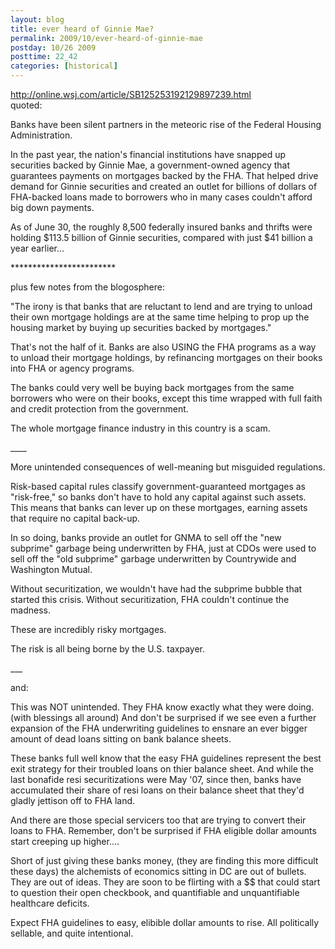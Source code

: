 ```yaml
---
layout: blog
title: ever heard of Ginnie Mae?
permalink: 2009/10/ever-heard-of-ginnie-mae
postday: 10/26 2009
posttime: 22_42
categories: [historical]
---
```


<p><a href="http://online.wsj.com/article/SB125253192129897239.html" title="http://online.wsj.com/article/SB125253192129897239.html">http://online.wsj.com/article/SB125253192129897239.html</a><br />
quoted:</p>
<p> Banks have been silent partners in the meteoric rise of the Federal Housing Administration.</p>
<p>In the past year, the nation's financial institutions have snapped up securities backed by Ginnie Mae, a government-owned agency that guarantees payments on mortgages backed by the FHA. That helped drive demand for Ginnie securities and created an outlet for billions of dollars of FHA-backed loans made to borrowers who in many cases couldn't afford big down payments.</p>
<p>As of June 30, the roughly 8,500 federally insured banks and thrifts were holding $113.5 billion of Ginnie securities, compared with just $41 billion a year earlier...</p>
<p>************************</p>
<p>plus few notes from the blogosphere:</p>
<p>"The irony is that banks that are reluctant to lend and are trying to unload their own mortgage holdings are at the same time helping to prop up the housing market by buying up securities backed by mortgages."</p>
<p>That's not the half of it. Banks are also USING the FHA programs as a way to unload their mortgage holdings, by refinancing mortgages on their books into FHA or agency programs.</p>
<p>The banks could very well be buying back mortgages from the same borrowers who were on their books, except this time wrapped with full faith and credit protection from the government.</p>
<p>The whole mortgage finance industry in this country is a scam.</p>
<p>____</p>
<p>More unintended consequences of well-meaning but misguided regulations.</p>
<p>Risk-based capital rules classify government-guaranteed mortgages as "risk-free," so banks don't have to hold any capital against such assets. This means that banks can lever up on these mortgages, earning assets that require no capital back-up.</p>
<p>In so doing, banks provide an outlet for GNMA to sell off the "new subprime" garbage being underwritten by FHA, just at CDOs were used to sell off the "old subprime" garbage underwritten by Countrywide and Washington Mutual.</p>
<p>Without securitization, we wouldn't have had the subprime bubble that started this crisis. Without securitization, FHA couldn't continue the madness.</p>
<p>These are incredibly risky mortgages.</p>
<p>The risk is all being borne by the U.S. taxpayer.</p>
<p>___</p>
<p>and:</p>
<p>This was NOT unintended. They FHA know exactly what they were doing.(with blessings all around) And don't be surprised if we see even a further expansion of the FHA underwriting guidelines to ensnare an ever bigger amount of dead loans sitting on bank balance sheets.</p>
<p>These banks full well know that the easy FHA guidelines represent the best exit strategy for their troubled loans on thier balance sheet. And while the last bonafide resi securitizations were May '07, since then, banks have accumulated their share of resi loans on their balance sheet that they'd gladly jettison off to FHA land.</p>
<p>And there are those special servicers too that are trying to convert their loans to FHA. Remember, don't be surprised if FHA eligible dollar amounts start creeping up higher....</p>
<p>Short of just giving these banks money, (they are finding this more difficult these days) the alchemists of economics sitting in DC are out of bullets. They are out of ideas. They are soon to be flirting with a $$ that could start to question their open checkbook, and quantifiable and unquantifiable healthcare deficits.</p>
<p>Expect FHA guidelines to easy, elibible dollar amounts to rise. All politically sellable, and quite intentional.</p>
